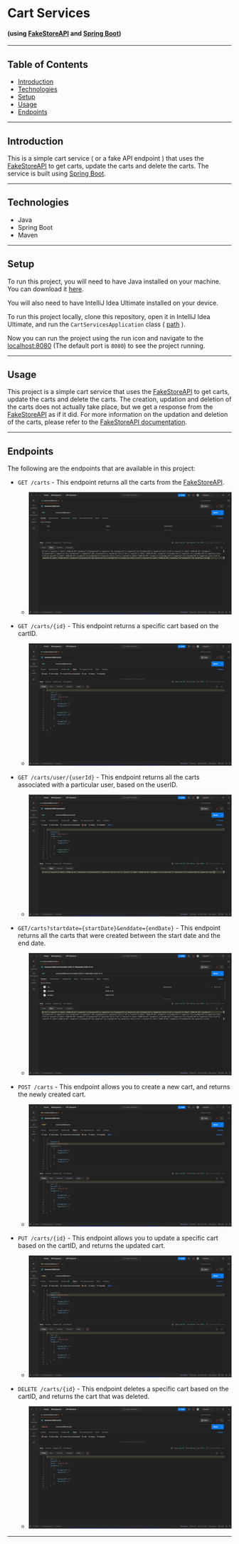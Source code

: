 # Cart Services

#### (using [FakeStoreAPI](https://fakestoreapi.com/) and [Spring Boot](https://spring.io/projects/spring-boot))


---

## Table of Contents

- [Introduction](#introduction)
- [Technologies](#technologies)
- [Setup](#setup)
- [Usage](#usage)
- [Endpoints](#endpoints)

---

## Introduction

This is a simple cart service ( or a fake API endpoint ) that uses the [FakeStoreAPI](https://fakestoreapi.com/) to get carts, update the carts and delete the carts. The service is built using [Spring Boot](https://spring.io/projects/spring-boot).

---

## Technologies

- Java
- Spring Boot
- Maven

---

## Setup

To run this project, you will need to have Java installed on your machine. You can download it [here](https://www.java.com/en/download/).

You will also need to have IntelliJ Idea Ultimate installed on your device.

To run this project locally, clone this repository, open it in IntelliJ Idea Ultimate, and run the `CartServicesApplication` class ( [path](/src/main/java/org/premshah/cartservice/CartServiceApplication.java) ).

Now you can run the project using the run icon and navigate to the [localhost:8080](http://localhost:8080) (The default port is `8080`) to see the project running.

---

## Usage

This project is a simple cart service that uses the [FakeStoreAPI](https://fakestoreapi.com/) to get carts, update the carts and delete the carts. The creation, updation and deletion of the carts does not actually take place, but we get a response from the [FakeStoreAPI](https://fakestoreapi.com/) as if it did.
For more information on the updation and deletion of the carts, please refer to the [FakeStoreAPI documentation](https://fakestoreapi.com/docs).

---

## Endpoints

The following are the endpoints that are available in this project:

- `GET /carts` - This endpoint returns all the carts from the [FakeStoreAPI](https://fakestoreapi.com/).

    - ![Postman response](/assets/getAllCarts.png)


- `GET /carts/{id}` - This endpoint returns a specific cart based on the cartID.

    - ![Postman response](/assets/getSingleCart.png)

- `GET /carts/user/{userId}` - This endpoint returns all the carts associated with a particular user, based on the userID.

    - ![Postman response](/assets/getUserCart.png)

- `GET/carts?startdate={startDate}&enddate={endDate}` - This endpoint returns all the carts that were created between the start date and the end date.

    - ![Postman response](/assets/getInDateRange.png)

- `POST /carts` - This endpoint allows you to create a new cart, and returns the newly created cart.

    - ![Postman response](/assets/createCart.png)

- `PUT /carts/{id}` - This endpoint allows you to update a specific cart based on the cartID, and returns the updated cart.

    - ![Postman response](/assets/updateCart.png)


- `DELETE /carts/{id}` - This endpoint deletes a specific cart based on the cartID, and returns the cart that was deleted.

    - ![Postman response](/assets/deleteCart.png)

---
